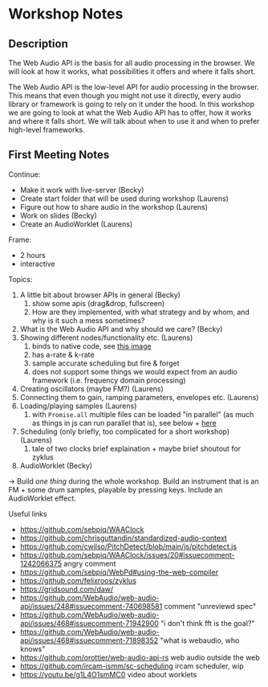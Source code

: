 # Workshop Notes

## Description

The Web Audio API is the basis for all audio processing in the browser. We will look at how it works, what possibilities it offers and where it falls short.

The Web Audio API is the low-level API for audio processing in the browser. This means that even though you might not use it directly, every audio library or framework is going to rely on it under the hood. In this workshop we are going to look at what the Web Audio API has to offer, how it works and where it falls short. We will talk about when to use it and when to prefer high-level frameworks.

## First Meeting Notes

Continue:

- Make it work with live-server (Becky)
- Create start folder that will be used during workshop (Laurens)
- Figure out how to share audio in the workshop (Laurens)
- Work on slides (Becky)
- Create an AudioWorklet (Laurens)

Frame:

- 2 hours
- interactive

Topics:

1. A little bit about browser APIs in general (Becky)
   1. show some apis (drag&drop, fullscreen)
   2. How are they implemented, with what strategy and by whom, and why is it such a mess sometimes?
2. What is the Web Audio API and why should we care? (Becky)
3. Showing different nodes/functionality etc. (Laurens)
   1. binds to native code, see [this image](./assets/threads.png)
   2. has a-rate & k-rate
   3. sample accurate scheduling but fire & forget
   4. does not support some things we would expect from an audio framework (i.e. frequency domain processing)
4. Creating oscillators (maybe FM?) (Laurens)
5. Connecting them to gain, ramping parameters, envelopes etc. (Laurens)
6. Loading/playing samples (Laurens)
   1. with `Promise.all` multiple files can be loaded "in parallel" (as much as things in js can run parallel that is), see below + [here](https://anotherdev.xyz/promise-all-runs-in-parallel/)
7. Scheduling (only briefly, too complicated for a short workshop) (Laurens)
   1. tale of two clocks brief explaination + maybe brief shoutout for zyklus
8. AudioWorklet (Becky)

-> Build _one thing_ during the whole workshop. Build an instrument that is an FM + some drum samples, playable by pressing keys. Include an AudioWorklet effect.

Useful links

- https://github.com/sebpiq/WAAClock
- https://github.com/chrisguttandin/standardized-audio-context
- https://github.com/cwilso/PitchDetect/blob/main/js/pitchdetect.js
- https://github.com/sebpiq/WAAClock/issues/20#issuecomment-1242066375 angry comment
- https://github.com/sebpiq/WebPd#using-the-web-compiler
- https://github.com/felixroos/zyklus
- https://gridsound.com/daw/
- https://github.com/WebAudio/web-audio-api/issues/248#issuecomment-740698581 comment "unreviewd spec"
- https://github.com/WebAudio/web-audio-api/issues/468#issuecomment-71942900 "i don't think fft is the goal?"
- https://github.com/WebAudio/web-audio-api/issues/468#issuecomment-71898352 "what is webaudio, who knows"
- https://github.com/orottier/web-audio-api-rs web audio outside the web
- https://github.com/ircam-ismm/sc-scheduling ircam scheduler, wip
- https://youtu.be/g1L4O1smMC0 video about worklets
